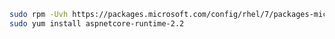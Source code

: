 ﻿<!-- https://docs.microsoft.com/en-us/dotnet/core/install/linux-package-manager-centos7 -->
<!-- Using installation from RHEL instead of CentOS because MS package repository for centos lacks mssql-tools -->

```sh
sudo rpm -Uvh https://packages.microsoft.com/config/rhel/7/packages-microsoft-prod.rpm
sudo yum install aspnetcore-runtime-2.2
```
